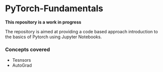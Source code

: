 # PyTorch-Fundamentals
**This repository is a work in progress**

The repository is aimed at providing a code based approach introduction to the basics of Pytorch using Jupyter Notebooks.

### Concepts covered 
- Tesnsors
- AutoGrad
